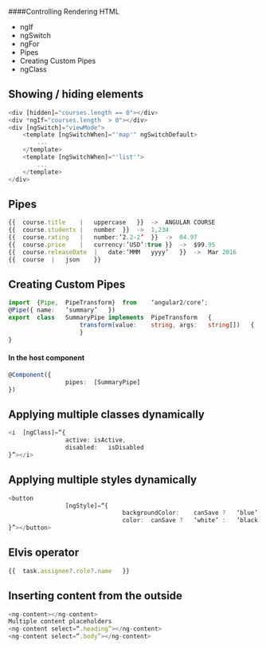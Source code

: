 



####Controlling Rendering HTML
- ngIf
- ngSwitch
- ngFor
- Pipes
- Creating Custom Pipes
- ngClass

## Showing / hiding elements
```typescript
<div [hidden]="courses.length == 0"></div>	
<div *ngIf="courses.length	> 0"></div>	
<div [ngSwitch]="viewMode">
    <template [ngSwitchWhen]="'map'" ngSwitchDefault>
        ...
    </template>
    <template [ngSwitchWhen]="'list'">
        ...
    </template>
</div>	
```

## Pipes
```typescript
{{	course.title	|	uppercase	}}	->	ANGULAR	COURSE
{{	course.students	|	number	}}	->	1,234
{{	course.rating	|	number:’2.2-2’	}}	->	04.97
{{	course.price	|	currency:’USD’:true	}}	->	$99.95
{{	course.releaseDate	|	date:’MMM	yyyy’	}}	->	Mar	2016
{{	course	|	json	}}
```


## Creating Custom Pipes
```typescript
import	{Pipe,	PipeTransform}	from	‘angular2/core’;	
@Pipe({	name:	‘summary’	})
export	class	SummaryPipe	implements	PipeTransform	{
					transform(value:	string,	args:	string[])	{
					}
}
```

#### In the host component
```typescript
@Component({
				pipes:	[SummaryPipe]
})
```

## Applying multiple classes dynamically
```typescript
<i	[ngClass]=“{
				active:	isActive,
				disabled:	isDisabled
}”></i>	
```


## Applying multiple styles dynamically
```typescript
<button	
				[ngStyle]=“{
								backgroundColor:	canSave	?	‘blue’:	‘gray’,
								color:	canSave	?	‘white’	:	‘black’
}”></button>
```

## Elvis operator
```typescript
{{	task.assignee?.role?.name	}}
```

## Inserting content from the outside
```typescript
<ng-content></ng-content>	
Multiple content placeholders
<ng-content	select=“.heading”></ng-content>
<ng-content	select=“.body”></ng-content>
```